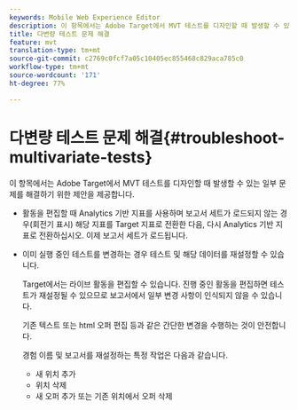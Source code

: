 ```yaml
---
keywords: Mobile Web Experience Editor
description: 이 항목에서는 Adobe Target에서 MVT 테스트를 디자인할 때 발생할 수 있는 일부 문제를 해결하기 위한 제안을 제공합니다.
title: 다변량 테스트 문제 해결
feature: mvt
translation-type: tm+mt
source-git-commit: c2769c0fcf7a05c10405ec855468c829aca785c0
workflow-type: tm+mt
source-wordcount: '171'
ht-degree: 77%

---
```



# 다변량 테스트 문제 해결{#troubleshoot-multivariate-tests}

이 항목에서는 Adobe Target에서 MVT 테스트를 디자인할 때 발생할 수 있는 일부 문제를 해결하기 위한 제안을 제공합니다.

* 활동을 편집할 때 Analytics 기반 지표를 사용하며 보고서 세트가 로드되지 않는 경우(회전기 표시) 해당 지표를 Target 지표로 전환한 다음, 다시 Analytics 기반 지표로 전환하십시오. 이제 보고서 세트가 로드됩니다.
* 이미 실행 중인 테스트를 변경하는 경우 테스트 및 해당 데이터를 재설정할 수 있습니다.

   Target에서는 라이브 활동을 편집할 수 있습니다. 진행 중인 활동을 편집하면 테스트가 재설정될 수 있으므로 보고서에서 일부 변경 사항이 인식되지 않을 수 있습니다.

   기존 텍스트 또는 html 오퍼 편집 등과 같은 간단한 변경을 수행하는 것이 안전합니다.

   경험 이름 및 보고서를 재설정하는 특정 작업은 다음과 같습니다.

   * 새 위치 추가
   * 위치 삭제
   * 새 오퍼 추가 또는 기존 위치에서 오퍼 삭제

